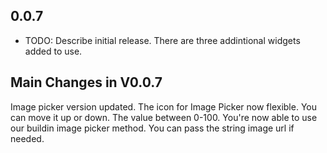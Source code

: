 ## 0.0.7

* TODO: Describe initial release.
There are three addintional widgets added to use.
## Main Changes in V0.0.7
Image picker version updated. The icon for Image Picker now flexible. You can move it up or down. The value between 0-100. You're now able to use our buildin image picker method. You can pass the string image url if needed.
